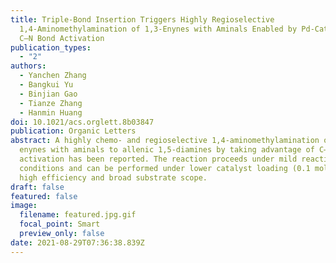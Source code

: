 ```yaml
---
title: Triple-Bond Insertion Triggers Highly Regioselective
  1,4-Aminomethylamination of 1,3-Enynes with Aminals Enabled by Pd-Catalyzed
  C–N Bond Activation
publication_types:
  - "2"
authors:
  - Yanchen Zhang
  - Bangkui Yu
  - Binjian Gao
  - Tianze Zhang
  - Hanmin Huang
doi: 10.1021/acs.orglett.8b03847
publication: Organic Letters
abstract: A highly chemo- and regioselective 1,4-aminomethylamination of simple
  enynes with aminals to allenic 1,5-diamines by taking advantage of C–N bond
  activation has been reported. The reaction proceeds under mild reaction
  conditions and can be performed under lower catalyst loading (0.1 mol %) with
  high efficiency and broad substrate scope.
draft: false
featured: false
image:
  filename: featured.jpg.gif
  focal_point: Smart
  preview_only: false
date: 2021-08-29T07:36:38.839Z
---
```

